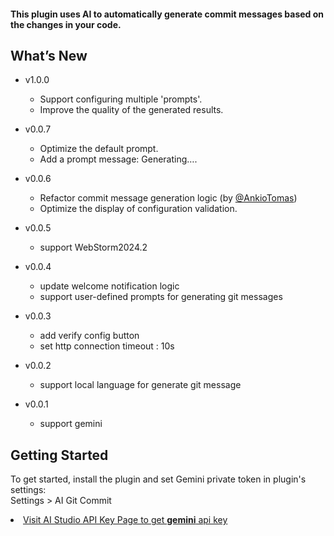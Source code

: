 


#### This plugin uses AI to automatically generate commit messages based on the changes in your code.


## What’s New
- v1.0.0
  - Support configuring multiple 'prompts'.
  - Improve the quality of the generated results.

- v0.0.7
  - Optimize the default prompt.
  - Add a prompt message: Generating….

- v0.0.6
  - Refactor commit message generation logic (by <a href="https://github.com/AnkioTomas">@AnkioTomas</a>)</li>
  - Optimize the display of configuration validation.</li>

- v0.0.5
  - support WebStorm2024.2
- v0.0.4
  - update welcome notification logic
  - support user-defined prompts for generating git messages
- v0.0.3
  - add verify config button
  - set http connection timeout : 10s
- v0.0.2
  - support local language for generate git message
- v0.0.1
  - support gemini

## Getting Started 

To get started, install the plugin and set Gemini private token in plugin's settings: <br>
Settings  &gt; AI Git Commit<br>

<li><a href="https://aistudio.google.com/app/apikey">Visit AI Studio API Key Page to get <strong>gemini</strong> api key</a></li>
